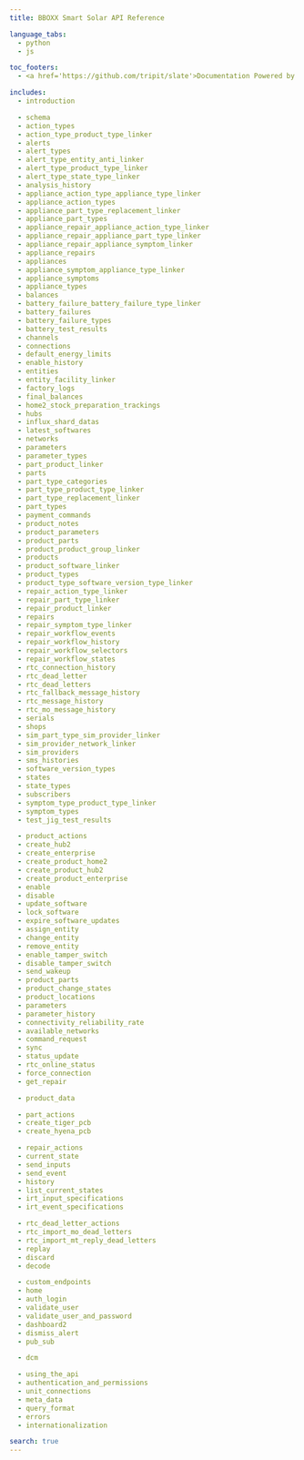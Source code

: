 ```yaml
---
title: BBOXX Smart Solar API Reference

language_tabs:
  - python
  - js

toc_footers:
  - <a href='https://github.com/tripit/slate'>Documentation Powered by Slate</a>

includes:
  - introduction

  - schema
  - action_types
  - action_type_product_type_linker
  - alerts
  - alert_types
  - alert_type_entity_anti_linker
  - alert_type_product_type_linker
  - alert_type_state_type_linker
  - analysis_history
  - appliance_action_type_appliance_type_linker
  - appliance_action_types
  - appliance_part_type_replacement_linker
  - appliance_part_types
  - appliance_repair_appliance_action_type_linker
  - appliance_repair_appliance_part_type_linker
  - appliance_repair_appliance_symptom_linker
  - appliance_repairs
  - appliances
  - appliance_symptom_appliance_type_linker
  - appliance_symptoms
  - appliance_types
  - balances
  - battery_failure_battery_failure_type_linker
  - battery_failures
  - battery_failure_types
  - battery_test_results
  - channels
  - connections
  - default_energy_limits
  - enable_history
  - entities
  - entity_facility_linker
  - factory_logs
  - final_balances
  - home2_stock_preparation_trackings
  - hubs
  - influx_shard_datas
  - latest_softwares
  - networks
  - parameters
  - parameter_types
  - part_product_linker
  - parts
  - part_type_categories
  - part_type_product_type_linker
  - part_type_replacement_linker
  - part_types
  - payment_commands
  - product_notes
  - product_parameters
  - product_parts
  - product_product_group_linker
  - products
  - product_software_linker
  - product_types
  - product_type_software_version_type_linker
  - repair_action_type_linker
  - repair_part_type_linker
  - repair_product_linker
  - repairs
  - repair_symptom_type_linker
  - repair_workflow_events
  - repair_workflow_history
  - repair_workflow_selectors
  - repair_workflow_states
  - rtc_connection_history
  - rtc_dead_letter
  - rtc_dead_letters
  - rtc_fallback_message_history
  - rtc_message_history
  - rtc_mo_message_history
  - serials
  - shops
  - sim_part_type_sim_provider_linker
  - sim_provider_network_linker
  - sim_providers
  - sms_histories
  - software_version_types
  - states
  - state_types
  - subscribers
  - symptom_type_product_type_linker
  - symptom_types
  - test_jig_test_results

  - product_actions
  - create_hub2
  - create_enterprise
  - create_product_home2
  - create_product_hub2
  - create_product_enterprise
  - enable
  - disable
  - update_software
  - lock_software
  - expire_software_updates
  - assign_entity
  - change_entity
  - remove_entity
  - enable_tamper_switch
  - disable_tamper_switch
  - send_wakeup
  - product_parts
  - product_change_states
  - product_locations
  - parameters
  - parameter_history
  - connectivity_reliability_rate
  - available_networks
  - command_request
  - sync
  - status_update
  - rtc_online_status
  - force_connection
  - get_repair

  - product_data

  - part_actions
  - create_tiger_pcb
  - create_hyena_pcb

  - repair_actions
  - current_state
  - send_inputs
  - send_event
  - history
  - list_current_states
  - irt_input_specifications
  - irt_event_specifications

  - rtc_dead_letter_actions
  - rtc_import_mo_dead_letters
  - rtc_import_mt_reply_dead_letters
  - replay
  - discard
  - decode

  - custom_endpoints
  - home
  - auth_login
  - validate_user
  - validate_user_and_password
  - dashboard2
  - dismiss_alert
  - pub_sub

  - dcm

  - using_the_api
  - authentication_and_permissions
  - unit_connections
  - meta_data
  - query_format
  - errors
  - internationalization

search: true
---
```

